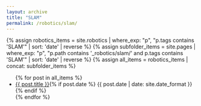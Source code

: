 ```yaml
---
layout: archive
title: "SLAM"
permalink: /robotics/slam/
---
```


{% assign robotics_items = site.robotics | where_exp: "p", "p.tags contains 'SLAM'" | sort: 'date' | reverse %}
{% assign subfolder_items = site.pages | where_exp: "p", "p.path contains '_robotics/slam/' and p.tags contains 'SLAM'" | sort: 'date' | reverse %}
{% assign all_items = robotics_items | concat: subfolder_items %}

<ul>
  {% for post in all_items %}
    <li><a href="{{ post.url }}">{{ post.title }}</a>{% if post.date %} <span>{{ post.date | date: site.date_format }}</span>{% endif %}</li>
  {% endfor %}
</ul>